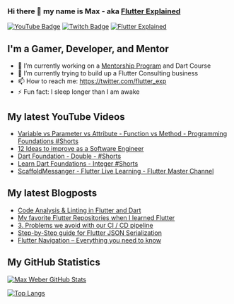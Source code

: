 ### Hi there 👋 my name is Max - aka [Flutter Explained](https://flutter-explained.dev)
[![YouTube Badge](https://img.shields.io/static/v1?label=YouTube&message=Subscribe&color=red&style=flat-square&logo=youtube&logoColor=red)](https://youtube.com/c/flutterexplained?sub_confirmation=1)
[![Twitch Badge](https://img.shields.io/static/v1?label=Twitch&message=Follow&color=violet&style=flat-square&logo=twitch&logoColor=violet)](https://www.twitch.tv/maxflutter)
[![Flutter Explained](https://img.shields.io/static/v1?label=Homepage&message=FlutterExplained&color=blue&style=flat-square)](https://flutter-explained.dev/)

## I'm a Gamer, Developer, and Mentor
- 🔭 I’m currently working on a [Mentorship Program](https://gumroad.com/l/ydgtfV) and Dart Course
- 🌱 I’m currently trying to build up a Flutter Consulting business
- 📫 How to reach me: https://twitter.com/flutter_exp
- ⚡ Fun fact: I sleep longer than I am awake

## My latest YouTube Videos
<!-- YOUTUBE:START -->
- [Variable vs Parameter vs Attribute - Function vs Method - Programming Foundations #Shorts](https://www.youtube.com/watch?v=5VeCaLvXoss)
- [12 Ideas to improve as a Software Engineer](https://www.youtube.com/watch?v=kmC5cmkejP4)
- [Dart Foundation - Double - #Shorts](https://www.youtube.com/watch?v=ZcJnxhRuhYg)
- [Learn Dart Foundations - Integer #Shorts](https://www.youtube.com/watch?v=gWpo0W4u7Ho)
- [ScaffoldMessanger - Flutter Live Learning - Flutter Master Channel](https://www.youtube.com/watch?v=TuIWb8nkn2I)
<!-- YOUTUBE:END -->

## My latest Blogposts
<!-- BLOG-POST-LIST:START -->
- [Code Analysis & Linting in Flutter and Dart](https://flutter-explained.dev/blog/flutter-analysis-linting/)
- [My favorite Flutter Repositories when I learned Flutter](https://flutter-explained.dev/blog/flutter-repository-list/)
- [3. Problems we avoid with our CI / CD pipeline](https://flutter-explained.dev/blog/ci-cd-setup-codemagic/)
- [Step-by-Step guide for Flutter JSON Serialization](https://flutter-explained.dev/blog/flutter-json-serialization/)
- [Flutter Navigation – Everything you need to know](https://flutter-explained.dev/blog/three-ways-to-handle-flutter-navigation/)
<!-- BLOG-POST-LIST:END -->

## My GitHub Statistics
[![Max Weber GitHub Stats](https://github-readme-stats.vercel.app/api?username=md-weber&show_icons=true&theme=onedark)](https://github.com/anuraghazra/github-readme-stats)

[![Top Langs](https://github-readme-stats.vercel.app/api/top-langs/?username=md-weber)](https://github.com/anuraghazra/github-readme-stats)

